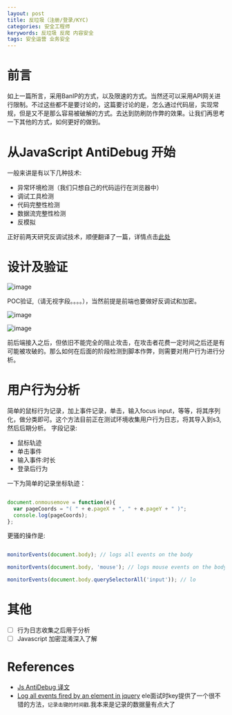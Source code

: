 ```yaml
---
layout: post
title: 反垃圾（注册/登录/KYC)
categories: 安全工程师
kerywords: 反垃圾 反爬 内容安全
tags: 安全运营 业务安全
---
```


# 前言
如上一篇所言，采用BanIP的方式，以及限速的方式。当然还可以采用API网关进行限制。不过这些都不是要讨论的，这篇要讨论的是，怎么通过代码层，实现常规，但是又不是那么容易被破解的方式。去达到防刷防作弊的效果。让我们再思考一下其他的方式，如何更好的做到。

# 从JavaScript AntiDebug 开始
一般来讲是有以下几种技术:
* 异常环境检测（我们只想自己的代码运行在浏览器中）
* 调试工具检测
* 代码完整性检测
* 数据流完整性检测
* 反模拟

正好前两天研究反调试技术，顺便翻译了一篇，详情点击[此处](http://telegra.ph/Javascirpt-Anti-Debugging-08-02)


# 设计及验证

![image](https://user-images.githubusercontent.com/12653147/43710367-056d7a10-99a2-11e8-8171-7772585ec438.png)

POC验证,（请无视字段。。。。），当然前提是前端也要做好反调试和加密。

![image](https://user-images.githubusercontent.com/12653147/43710903-9e83148e-99a3-11e8-9713-9dc6ce5ae0c6.png)


![image](https://user-images.githubusercontent.com/12653147/43710859-74e025ea-99a3-11e8-9e71-6878a439735c.png)

前后端接入之后，但依旧不能完全的阻止攻击，在攻击者花费一定时间之后还是有可能被攻破的。那么如何在后面的阶段检测到脚本作弊，则需要对用户行为进行分析。

# 用户行为分析

简单的鼠标行为记录，加上事件记录，单击，输入focus input，等等，将其序列化，做分类即可。这个方法目前正在测试环境收集用户行为日志，将其导入到s3,然后后期分析。
字段记录:
* 鼠标轨迹
* 单击事件
* 输入事件:时长
* 登录后行为

一下为简单的记录坐标轨迹：
```javascript

document.onmousemove = function(e){
  var pageCoords = "( " + e.pageX + ", " + e.pageY + " )";
  console.log(pageCoords);
};

```

更骚的操作是:
```javascript

monitorEvents(document.body); // logs all events on the body

monitorEvents(document.body, 'mouse'); // logs mouse events on the body

monitorEvents(document.body.querySelectorAll('input')); // lo
```


# 其他

- [ ] 行为日志收集之后用于分析
- [ ] Javascript 加密混淆深入了解

# References
* [Js AntiDebug 译文](http://telegra.ph/Javascirpt-Anti-Debugging-08-02)
* [Log all events fired by an element in jquery](https://stackoverflow.com/questions/7439570/how-do-you-log-all-events-fired-by-an-element-in-jquery)
ele面试时key提供了一个很不错的方法，`记录击键的时间戳`.我本来是记录的数据量有点大了

<!-- ![image](https://user-images.githubusercontent.com/12653147/54924594-b2a5e680-4f47-11e9-8827-ba8245245ca2.png) -->

